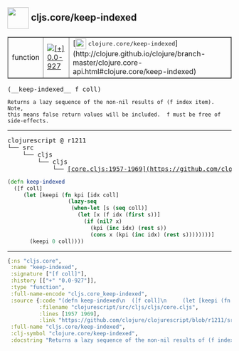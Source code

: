 ## <img width="48px" valign="middle" src="http://i.imgur.com/Hi20huC.png"> cljs.core/keep-indexed

 <table border="1">
<tr>
<td>function</td>
<td><a href="https://github.com/cljsinfo/api-refs/tree/0.0-927"><img valign="middle" alt="[+] 0.0-927" src="https://img.shields.io/badge/+-0.0--927-lightgrey.svg"></a> </td>
<td>
[<img height="24px" valign="middle" src="http://i.imgur.com/1GjPKvB.png"> <samp>clojure.core/keep-indexed</samp>](http://clojure.github.io/clojure/branch-master/clojure.core-api.html#clojure.core/keep-indexed)
</td>
</tr>
</table>

 <samp>
(__keep-indexed__ f coll)<br>
</samp>

```
Returns a lazy sequence of the non-nil results of (f index item). Note,
this means false return values will be included.  f must be free of
side-effects.
```

---

 <pre>
clojurescript @ r1211
└── src
    └── cljs
        └── cljs
            └── <ins>[core.cljs:1957-1969](https://github.com/clojure/clojurescript/blob/r1211/src/cljs/cljs/core.cljs#L1957-L1969)</ins>
</pre>

```clj
(defn keep-indexed
  ([f coll]
     (let [keepi (fn kpi [idx coll]
                   (lazy-seq
                    (when-let [s (seq coll)]
                      (let [x (f idx (first s))]
                        (if (nil? x)
                          (kpi (inc idx) (rest s))
                          (cons x (kpi (inc idx) (rest s))))))))]
       (keepi 0 coll))))
```


---

```clj
{:ns "cljs.core",
 :name "keep-indexed",
 :signature ["[f coll]"],
 :history [["+" "0.0-927"]],
 :type "function",
 :full-name-encode "cljs.core_keep-indexed",
 :source {:code "(defn keep-indexed\n  ([f coll]\n     (let [keepi (fn kpi [idx coll]\n                   (lazy-seq\n                    (when-let [s (seq coll)]\n                      (let [x (f idx (first s))]\n                        (if (nil? x)\n                          (kpi (inc idx) (rest s))\n                          (cons x (kpi (inc idx) (rest s))))))))]\n       (keepi 0 coll))))",
          :filename "clojurescript/src/cljs/cljs/core.cljs",
          :lines [1957 1969],
          :link "https://github.com/clojure/clojurescript/blob/r1211/src/cljs/cljs/core.cljs#L1957-L1969"},
 :full-name "cljs.core/keep-indexed",
 :clj-symbol "clojure.core/keep-indexed",
 :docstring "Returns a lazy sequence of the non-nil results of (f index item). Note,\nthis means false return values will be included.  f must be free of\nside-effects."}

```
